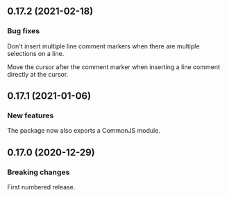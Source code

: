 ## 0.17.2 (2021-02-18)

### Bug fixes

Don't insert multiple line comment markers when there are multiple selections on a line.

Move the cursor after the comment marker when inserting a line comment directly at the cursor.

## 0.17.1 (2021-01-06)

### New features

The package now also exports a CommonJS module.

## 0.17.0 (2020-12-29)

### Breaking changes

First numbered release.

